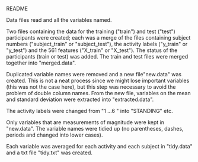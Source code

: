 README

Data files read and all the variables named.

Two files containing the data for the training ("train") and test ("test") participants were created; each was a merge of the files containing subject numbers ("subject_train" or "subject_test"), the activity labels ("y_train" or "y_test") and the 561 features ("X_train" or "X_test"). The status of the participants (train or test) was added. The train and test files were merged together into "merged.data".

Duplicated variable names were removed and a new file"new.data" was created. This is not a neat process since we might lose important variables (this was not the case here), but this step was necessary to avoid the problem of double column names. 
From the new file, variables on the mean and standard deviation were extracted into "extracted.data".

The activity labels were changed from "1 ...6 " into "STANDING" etc.

Only variables that are measurements of magnitude were kept in "new.data". The variable names were tidied up (no parentheses, dashes, periods and changed into lower cases).

Each variable was averaged for each activity and each subject in "tidy.data" and a txt file "tidy.txt" was created.
